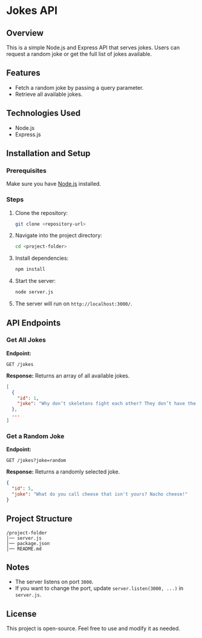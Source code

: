 # Jokes API

## Overview
This is a simple Node.js and Express API that serves jokes. Users can request a random joke or get the full list of jokes available.

## Features
- Fetch a random joke by passing a query parameter.
- Retrieve all available jokes.

## Technologies Used
- Node.js
- Express.js

## Installation and Setup

### Prerequisites
Make sure you have [Node.js](https://nodejs.org/) installed.

### Steps
1. Clone the repository:
   ```sh
   git clone <repository-url>
   ```
2. Navigate into the project directory:
   ```sh
   cd <project-folder>
   ```
3. Install dependencies:
   ```sh
   npm install
   ```
4. Start the server:
   ```sh
   node server.js
   ```
5. The server will run on `http://localhost:3000/`.

## API Endpoints

### Get All Jokes
**Endpoint:**
```http
GET /jokes
```
**Response:**
Returns an array of all available jokes.
```json
[
  {
    "id": 1,
    "joke": "Why don’t skeletons fight each other? They don’t have the guts."
  },
  ...
]
```

### Get a Random Joke
**Endpoint:**
```http
GET /jokes?joke=random
```
**Response:**
Returns a randomly selected joke.
```json
{
  "id": 5,
  "joke": "What do you call cheese that isn't yours? Nacho cheese!"
}
```

## Project Structure
```
/project-folder
│── server.js
│── package.json
│── README.md
```

## Notes
- The server listens on port `3000`.
- If you want to change the port, update `server.listen(3000, ...)` in `server.js`.

## License
This project is open-source. Feel free to use and modify it as needed.

